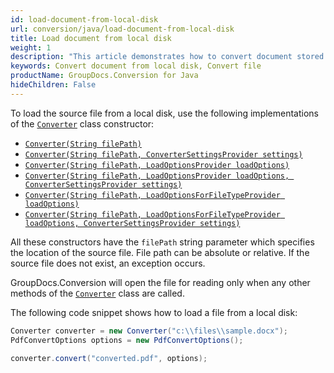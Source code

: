 ```yaml
---
id: load-document-from-local-disk
url: conversion/java/load-document-from-local-disk
title: Load document from local disk
weight: 1
description: "This article demonstrates how to convert document stored at local disk using GroupDocs.Conversion for Java API."
keywords: Convert document from local disk, Convert file
productName: GroupDocs.Conversion for Java
hideChildren: False
---
```


To load the source file from a local disk, use the following implementations of the [`Converter`](https://reference.groupdocs.com/conversion/java/com.groupdocs.conversion/Converter) class constructor:

* [`Converter(String filePath)`](https://reference.groupdocs.com/conversion/java/com.groupdocs.conversion/converter/#Converter-java.lang.String-)
* [`Converter(String filePath, ConverterSettingsProvider settings)`](https://reference.groupdocs.com/conversion/java/com.groupdocs.conversion/converter/#Converter-java.lang.String-com.groupdocs.conversion.contracts.ConverterSettingsProvider-)
* [`Converter(String filePath, LoadOptionsProvider loadOptions)`](https://reference.groupdocs.com/conversion/java/com.groupdocs.conversion/converter/#Converter-java.lang.String-com.groupdocs.conversion.contracts.LoadOptionsProvider-)
* [`Converter(String filePath, LoadOptionsProvider loadOptions, ConverterSettingsProvider settings)`](https://reference.groupdocs.com/conversion/java/com.groupdocs.conversion/converter/#Converter-java.lang.String-com.groupdocs.conversion.contracts.LoadOptionsProvider-com.groupdocs.conversion.contracts.ConverterSettingsProvider-)
* [`Converter(String filePath, LoadOptionsForFileTypeProvider loadOptions)`](https://reference.groupdocs.com/conversion/java/com.groupdocs.conversion/converter/#Converter-java.lang.String-com.groupdocs.conversion.contracts.LoadOptionsForFileTypeProvider-)
* [`Converter(String filePath, LoadOptionsForFileTypeProvider loadOptions, ConverterSettingsProvider settings)`](https://reference.groupdocs.com/conversion/java/com.groupdocs.conversion/converter/#Converter-java.lang.String-com.groupdocs.conversion.contracts.LoadOptionsForFileTypeProvider-com.groupdocs.conversion.contracts.ConverterSettingsProvider-)

All these constructors have the `filePath` string parameter which specifies the location of the source file. File path can be absolute or relative. If the source file does not exist, an exception occurs.

GroupDocs.Conversion will open the file for reading only when any other methods of the [`Converter`](https://reference.groupdocs.com/conversion/java/com.groupdocs.conversion/Converter) class are called.

The following code snippet shows how to load a file from a local disk:

```java
Converter converter = new Converter("c:\\files\\sample.docx");
PdfConvertOptions options = new PdfConvertOptions();

converter.convert("converted.pdf", options);
```